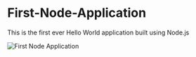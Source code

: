 # First-Node-Application
This is the first ever Hello World application built using Node.js   

![First Node Application](https://github.com/user-attachments/assets/cf429a06-1c6b-43c3-921f-e59d90d138dd)

